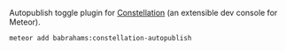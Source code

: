 Autopublish toggle plugin for [Constellation](https://atmospherejs.com/babrahams/constellation) (an extensible dev console for Meteor).

`meteor add babrahams:constellation-autopublish`
